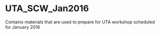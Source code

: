 # UTA_SCW_Jan2016
Contains materials that are used to prepare for UTA workshop scheduled for January 2016
